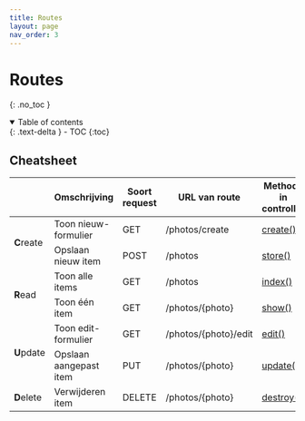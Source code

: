 ```yaml
---
title: Routes
layout: page
nav_order: 3
---
```


# Routes
{: .no_toc }

<details open markdown="block">
  <summary>
    Table of contents
  </summary>
  {: .text-delta }
- TOC
{:toc}
</details>

## Cheatsheet
<table>
    <thead>
        <th></th>
        <th>Omschrijving</th>
        <th>Soort request</th>
        <th>URL van route</th>
        <th>Methode in controller</th>
        <th>Naam van route</th>
    </thead>
    <tbody>
        <tr>
            <td rowspan="2" width="10%"><b>C</b>reate</td>
            <td>Toon nieuw-formulier</td>
            <td>GET</td>
            <td>/photos/create</td>
            <td><a href="./controllers.html#create-get">create()</a></td>
            <td>photos.create</td>
        </tr>
        <tr>
            <td>Opslaan nieuw item</td>
            <td>POST</td>
            <td>/photos</td>
            <td><a href="./controllers.html#store-post">store()</a></td>
            <td>photos.store</td>
        </tr>
        <tr>
            <td rowspan="2"><b>R</b>ead</td>
            <td>Toon alle items</td>
            <td>GET</td>
            <td>/photos</td>
            <td><a href="./controllers.html#index-get">index()</a></td>
            <td>photos.index</td>
        </tr>
        <tr>
            <td>Toon één item</td>
            <td>GET</td>
            <td>/photos/{photo}</td>
            <td><a href="./controllers.html#show-get">show()</a></td>
            <td>photos.show</td>
        </tr>
        <tr>
            <td rowspan="2"><b>U</b>pdate</td>
            <td>Toon edit-formulier</td>
            <td>GET</td>
            <td>/photos/{photo}/edit</td>
            <td><a href="./controllers.html#edit-get">edit()</a></td>
            <td>photos.edit</td>
        </tr>
        <tr>
            <td>Opslaan aangepast item</td>
            <td>PUT</td>
            <td>/photos/{photo}</td>
            <td><a href="./controllers.html#update-put">update()</a></td>
            <td>photos.update</td>
        </tr>
        <tr>
            <td rowspan="2"><b>D</b>elete</td>
            <td>Verwijderen item</td>
            <td>DELETE</td>
            <td>/photos/{photo}</td>
            <td><a href="./controllers.html#destroy-delete">destroy()</a></td>
            <td>photos.destroy</td>
        </tr>
    </tbody>
</table>
